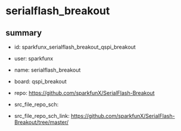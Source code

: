 # serialflash_breakout
 
## summary 
* id: sparkfunx_serialflash_breakout_qspi_breakout
* user: sparkfunx
* name: serialflash_breakout
* board: qspi_breakout
* repo: https://github.com/sparkfunX/SerialFlash-Breakout



* src_file_repo_sch: 
* src_file_repo_sch_link: https://github.com/sparkfunX/SerialFlash-Breakout/tree/master/




